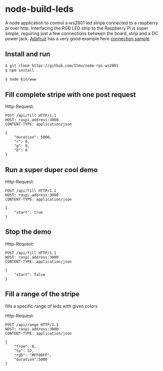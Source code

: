 # node-build-leds

A node application to control a ws2801 led stripe connected to a raspberry pi over http. Interfacing the RGB LED strip to the Raspberry Pi is super simple, requiring just a few connections between the board, strip and a DC power jack. [Adafruit][] has a very good example here [connection sample][]. 

[connection sample]: https://learn.adafruit.com/light-painting-with-raspberry-pi/hardware "Connection Sample"
[Adafruit]: https://learn.adafruit.com "Adafruit"

## Install and run

````bash
$ git clone https://github.com/Stmu/node-rpi-ws2801
$ npm install

$ node bin/www
````

## Fill complete stripe with one post request

Http-Request:

````http-header
POST /api/fill HTTP/1.1
HOST: raspi.address:3000
CONTENT-TYPE: application/json

{
    "duration": 5000,
    "r": 0,
    "g": 0,
    "b": 0
}
````

## Run a super duper cool demo

Http-Request:

````http-header
POST /api/fill HTTP/1.1
HOST: raspi.address:3000
CONTENT-TYPE: application/json

{
    "start": true
}
````

## Stop the demo

Http-Request:

````http-header
POST /api/fill HTTP/1.1
HOST: raspi.address:3000
CONTENT-TYPE: application/json

{
    "start": false
}
````

## Fill a range of the stripe

fills a specific range of leds with given colors

Http-Request:

````http-header
POST /api/range HTTP/1.1
HOST: raspi.address:3000
CONTENT-TYPE: application/json

{
    "from": 0,
    "to": 32,
    "rgb": "#FF00FF",
    "duration":5000
}
````

